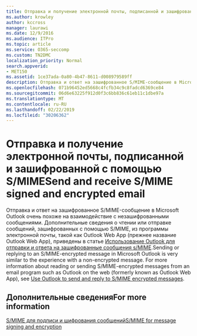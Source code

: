 ```yaml
---
title: Отправка и получение электронной почты, подписанной и зашифрованной с помощью S/MIME
ms.author: krowley
author: kccross
manager: laurawi
ms.date: 12/9/2016
ms.audience: ITPro
ms.topic: article
ms.service: O365-seccomp
ms.custom: TN2DMC
localization_priority: Normal
search.appverid:
- MET150
ms.assetid: 1ce37ada-0a80-4b47-8611-d008979589ff
description: Отправка и ответ на зашифрованное S/MIME-сообщение в Microsoft Outlook очень похоже на взаимодействие с незашифрованными сообщениями.
ms.openlocfilehash: 071b96452ed5668c4fcfb34c9c8fadcd6369ce84
ms.sourcegitcommit: 06d6e63225f912d0f3c6bb836c61eb11c1dbe97a
ms.translationtype: MT
ms.contentlocale: ru-RU
ms.lasthandoff: 02/22/2019
ms.locfileid: "30206362"
---
```

# <a name="send-and-receive-smime-signed-and-encrypted-email"></a><span data-ttu-id="321a4-103">Отправка и получение электронной почты, подписанной и зашифрованной с помощью S/MIME</span><span class="sxs-lookup"><span data-stu-id="321a4-103">Send and receive S/MIME signed and encrypted email</span></span>

<span data-ttu-id="321a4-p101">Отправка и ответ на зашифрованное S/MIME-сообщение в Microsoft Outlook очень похоже на взаимодействие с незашифрованными сообщениями. Дополнительные сведения о чтении или отправке сообщений, зашифрованных с помощью S/MIME, из программы электронной почты, такой как Outlook Web App (прежнее название Outlook Web App), приведены в статье [Использование Outlook для отправки и ответа на зашифрованные сообщения s/MIME](https://go.microsoft.com/fwlink/p/?LinkId=392520).</span><span class="sxs-lookup"><span data-stu-id="321a4-p101">Sending or replying to an S/MIME-encrypted message in Microsoft Outlook is very similar to the experience with a non-encrypted message. For more information about reading or sending S/MIME-encrypted messages from an email program such as Outlook on the web (formerly known as Outlook Web App), see [Use Outlook to send and reply to S/MIME encrypted messages](https://go.microsoft.com/fwlink/p/?LinkId=392520).</span></span>
  
## <a name="for-more-information"></a><span data-ttu-id="321a4-106">Дополнительные сведения</span><span class="sxs-lookup"><span data-stu-id="321a4-106">For more information</span></span>

[<span data-ttu-id="321a4-107">S/MIME для подписи и шифрования сообщений</span><span class="sxs-lookup"><span data-stu-id="321a4-107">S/MIME for message signing and encryption</span></span>](s-mime-for-message-signing-and-encryption.md)
  

